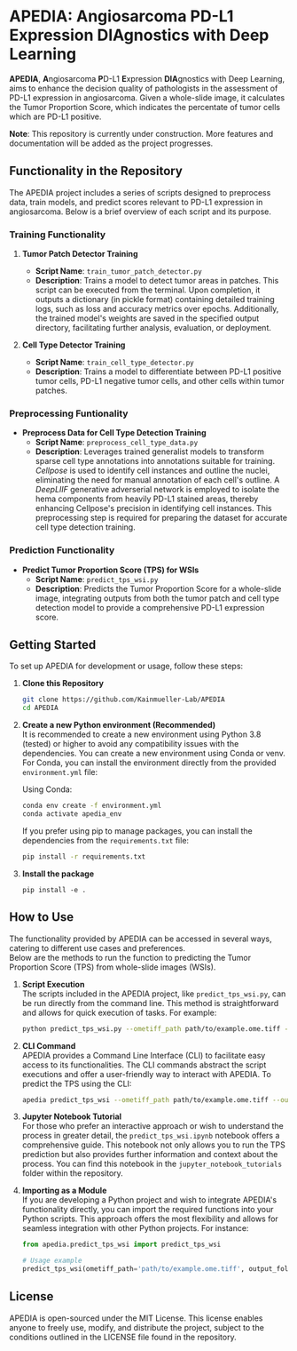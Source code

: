# **APEDIA**: **A**ngiosarcoma **P**D-L1 **E**xpression **DIA**gnostics with Deep Learning

**APEDIA**, **A**ngiosarcoma **P**D-L1 **E**xpression **DIA**gnostics with Deep Learning, aims to enhance the decision quality of pathologists in the assessment of PD-L1 expression in angiosarcoma. Given a whole-slide image, it calculates the Tumor Proportion Score, which indicates the percentate of tumor cells which are PD-L1 positive.

**Note**: This repository is currently under construction. More features and documentation will be added as the project progresses.

## Functionality in the Repository

The APEDIA project includes a series of scripts designed to preprocess data, train models, and predict scores relevant to PD-L1 expression in angiosarcoma. Below is a brief overview of each script and its purpose.

### Training Functionality

1. **Tumor Patch Detector Training**
   - **Script Name**: `train_tumor_patch_detector.py`
   - **Description**: Trains a model to detect tumor areas in patches. This script can be executed from the terminal. Upon completion, it outputs a dictionary (in pickle format) containing detailed training logs, such as loss and accuracy metrics over epochs. Additionally, the trained model's weights are saved in the specified output directory, facilitating further analysis, evaluation, or deployment.

2. **Cell Type Detector Training**
   - **Script Name**: `train_cell_type_detector.py`
   - **Description**: Trains a model to differentiate between PD-L1 positive tumor cells, PD-L1 negative tumor cells, and other cells within tumor patches.

### Preprocessing Funtionality

- **Preprocess Data for Cell Type Detection Training**
  - **Script Name**: `preprocess_cell_type_data.py`
  - **Description**: Leverages trained generalist models to transform sparse cell type annotations into annotations suitable for training. *Cellpose* is used to identify cell instances and outline the nuclei, eliminating the need for manual annotation of each cell's outline. A *DeepLIIF* generative adverserial network is employed to isolate the hema components from heavily PD-L1 stained areas, thereby enhancing Cellpose's precision in identifying cell instances. This preprocessing step is required for preparing the dataset for accurate cell type detection training.

### Prediction Functionality

- **Predict Tumor Proportion Score (TPS) for WSIs**
  - **Script Name**: `predict_tps_wsi.py`
  - **Description**: Predicts the Tumor Proportion Score for a whole-slide image, integrating outputs from both the tumor patch and cell type detection model to provide a comprehensive PD-L1 expression score. 

## Getting Started

To set up APEDIA for development or usage, follow these steps:

1. **Clone this Repository**

    ```sh
    git clone https://github.com/Kainmueller-Lab/APEDIA
    cd APEDIA
    ```

2. **Create a new Python environment (Recommended)**  
It is recommended to create a new environment using Python 3.8 (tested) or higher to avoid any compatibility issues with the dependencies. You can create a new environment using Conda or venv. For Conda, you can install the environment directly from the provided `environment.yml` file:

    Using Conda: 

      ```sh
      conda env create -f environment.yml
      conda activate apedia_env
      ```  
      If you prefer using pip to manage packages, you can install the dependencies from the `requirements.txt` file:
      ```sh
      pip install -r requirements.txt
      ```

3. **Install the package**

    ```
    pip install -e .
    ```

## How to Use

The functionality provided by APEDIA can be accessed in several ways, catering to different use cases and preferences.  
Below are the methods to run the function to predicting the Tumor Proportion Score (TPS) from whole-slide images (WSIs).

1. **Script Execution**  
   The scripts included in the APEDIA project, like `predict_tps_wsi.py`, can be run directly from the command line. This method is straightforward and allows for quick execution of tasks. For example:

    ```sh
    python predict_tps_wsi.py --ometiff_path path/to/example.ome.tiff --output_folder path/to/output/folder/
    ```

2. **CLI Command**  
   APEDIA provides a Command Line Interface (CLI) to facilitate easy access to its functionalities. The CLI commands abstract the script executions and offer a user-friendly way to interact with APEDIA. To predict the TPS using the CLI:

    ```sh
    apedia predict_tps_wsi --ometiff_path path/to/example.ome.tiff --output_folder path/to/output/folder/
    ```

3. **Jupyter Notebook Tutorial**  
   For those who prefer an interactive approach or wish to understand the process in greater detail, the `predict_tps_wsi.ipynb` notebook offers a comprehensive guide. This notebook not only allows you to run the TPS prediction but also provides further information and context about the process. You can find this notebook in the `jupyter_notebook_tutorials` folder within the repository.

4. **Importing as a Module**  
   If you are developing a Python project and wish to integrate APEDIA's functionality directly, you can import the required functions into your Python scripts. This approach offers the most flexibility and allows for seamless integration with other Python projects. For instance:

    ```python
    from apedia.predict_tps_wsi import predict_tps_wsi

    # Usage example
    predict_tps_wsi(ometiff_path='path/to/example.ome.tiff', output_folder='path/to/output/folder/')
    ```


## License

APEDIA is open-sourced under the MIT License. This license enables anyone to freely use, modify, and distribute the project, subject to the conditions outlined in the LICENSE file found in the repository.
